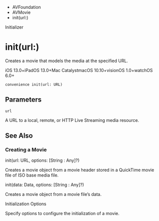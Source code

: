

- AVFoundation
- AVMovie
-  init(url:) 

Initializer

# init(url:)

Creates a movie that models the media at the specified URL.

iOS 13.0+iPadOS 13.0+Mac CatalystmacOS 10.10+visionOS 1.0+watchOS 6.0+

``` source
convenience init(url: URL)
```

## Parameters 

`url`  

A URL to a local, remote, or HTTP Live Streaming media resource.

## See Also

### Creating a Movie

init(url: URL, options: [String : Any]?)

Creates a movie object from a movie header stored in a QuickTime movie file of ISO base media file.

init(data: Data, options: [String : Any]?)

Creates a movie object from a movie file’s data.

Initialization Options

Specify options to configure the initialization of a movie.

